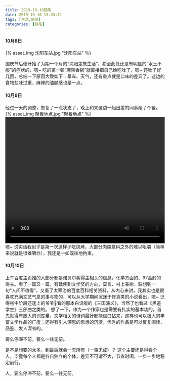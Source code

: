 ```yaml
---
title: 2019-10-10随笔
date: 2019-10-10 15:33:11
tags: [生活,随笔]
categories: [随笔]
---
```

#### 10月8日
{% asset_img 沈阳车站.jpg "沈阳车站" %}

国庆节后便开始了为期一个月的“沈阳差旅生活”，初至此处还是有明显的“水土不服”的症状的，嗯~ 吃的第一顿“麻辣香锅”就直接把自己给吃吐了，嗯~ 还吐了好几回，总结一下原因大致如下：晕车、天气，还有重点就是口味的差异了。这边的食物盐味过重，麻辣的油腻感也是一点。

<!-- more -->

#### 10月9日
经过一天的调整，恢复了一点状态了，晚上和来这边一起出差的同事聚了个餐。
{% asset_img 聚餐地点.jpg "聚餐地点" %}
<video width="100%" height="400" src="聚餐视频.mp4" controls="controls" alt="聚餐视频">
The `<video>` tag is not supported by your browser.
</video>
嗯~ 说实话我似乎是第一次这样子吃烧烤，大部分肉类意料之外的难以咀嚼（简单来说就是很难嚼烂），我还是一如既往地拘束。

#### 10月10日
上午百度主页推的大部分都是诺贝尔奖得主相关的信息，化学方面的、97高龄的得主。看了一篇又一篇，有延伸到文学奖的方向，莫言、村上春树，联想到一句“人间不值得”，又看了太宰治的百度百科相关资料，从内心来讲，我其实也是很喜欢充满文艺气息的事与物的，可以从大学期间沉迷于修真类的小说看出，嗯~ 记得初中阶段还迷上的爷爷👴看的那本白话版的《三国演义》，当然了也看过《黑道学生》三部曲之类的。
想了一下，作为一个作家也是需要有扎实的基本功的，首先就得有庞大的词库量，文学相关的诗词最好都能信口拈来，这样也可以极大的丰富文学作品的广度；还得有引人深思的思想的沉淀，优秀的作品是可以反复阅读、品鉴、发人深省的。

要么停滞不前，要么一往无前。

是不是想要的太多，到最后就会一无所有（一事无成）？
这个主要还是得看个人，毕竟每个人都是各自独立的个体，差异不可谓不大，节省时间，一步一步地稳定前行。

人，要么停滞不前，要么一往无前。
